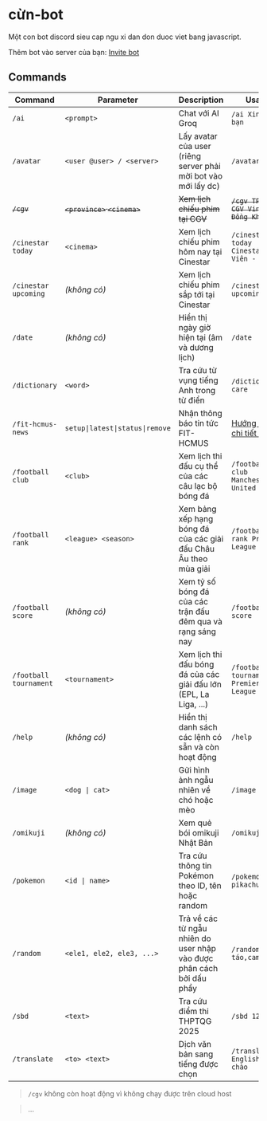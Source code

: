 # cừn-bot

Một con bot discord sieu cap ngu xi dan don duoc viet bang javascript.

Thêm bot vào server của bạn: [Invite bot](https://discord.com/oauth2/authorize?client_id=1395723998821879849)

## Commands

| Command | Parameter | Description | Usage |
|------|---------|-------|-----------|
| `/ai` | `<prompt>` | Chat với AI Groq | `/ai Xin chào bạn` |
| `/avatar` | `<user @user> / <server>`| Lấy avatar của user (riêng server phải mời bot vào mới lấy dc) | `/avatar @cừn` |
| ~~`/cgv`~~ | ~~`<province>` `<cinema>`~~ | ~~Xem lịch chiếu phim tại CGV~~ | ~~`/cgv TP.HCM CGV Vincom Đồng Khởi`~~|
| `/cinestar today` | `<cinema>` | Xem lịch chiếu phim hôm nay tại Cinestar | `/cinestar today Cinestar Sinh Viên - TP.HCM` |
| `/cinestar upcoming` | *(không có)* | Xem lịch chiếu phim sắp tới tại Cinestar | `/cinestar upcoming` |
| `/date` | *(không có)* | Hiển thị ngày giờ hiện tại (âm và dương lịch) | `/date` |
| `/dictionary` | `<word>` | Tra cứu từ vụng tiếng Anh trong từ điển | `/dictionary care` |
| `/fit-hcmus-news` | `setup\|latest\|status\|remove` | Nhận thông báo tin tức FIT-HCMUS | [Hướng dẫn chi tiết tại đây](commands/fit-hcmus-news/INSTRUCTION.md) |
| `/football club` | `<club>` | Xem lịch thi đấu cụ thể của các câu lạc bộ bóng đá | `/football club Manchester United` |
| `/football rank` | `<league> <season>` | Xem bảng xếp hạng bóng đá của các giải đấu Châu Âu theo mùa giải | `/football rank Premier League 2025` |
| `/football score` | *(không có)* | Xem tỷ số bóng đá của các trận đấu đêm qua và rạng sáng nay | `/football score` |
| `/football tournament` | `<tournament>` | Xem lịch thi đấu bóng đá của các giải đấu lớn (EPL, La Liga, ...) | `/football tournament Premier League` |
| `/help` | *(không có)* | Hiển thị danh sách các lệnh có sẵn và còn hoạt động | `/help` |
| `/image` | `<dog \| cat>` | Gửi hình ảnh ngẫu nhiên về chó hoặc mèo | `/image dog` |
| `/omikuji` | *(không có)* | Xem quẻ bói omikuji Nhật Bản | `/omikuji` |
| `/pokemon` | `<id \| name>` | Tra cứu thông tin Pokémon theo ID, tên hoặc random | `/pokemon pikachu` |
| `/random` | `<ele1, ele2, ele3, ...>` | Trả về các từ ngẫu nhiên do user nhập vào được phân cách bởi dấu phẩy | `/random táo,cam,chuối` |
| `/sbd` | `<text>` | Tra cứu điểm thi THPTQG 2025 | `/sbd 123456` |
| `/translate` | `<to> <text>` | Dịch văn bản sang tiếng được chọn | `/translate English Xin chào` |

> `/cgv` không còn hoạt động vì không chạy được trên cloud host

> ...